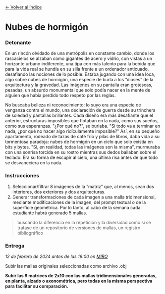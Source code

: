 [← Volver al índice](/semanas/README.md)

# Nubes de hormigón

### **Detonante**

En un rincón olvidado de una metrópolis en constante cambio, donde los rascacielos se alzaban como gigantes de acero y vidrio, con vistas a un horizonte urbano indiferente, una tipa con más talento para la bebida que para la vida real se hundía en su silla frente a un ordenador anticuado, desafiando las nociones de lo posible. Estaba jugando con una idea loca, algo sobre nubes de hormigón, una especie de burla a los “dioses” de la arquitectura y la gravedad. Las imágenes en su pantalla eran grotescas, pesadas, un absurdo monumental que solo podía nacer en la mente de alguien que había perdido todo respeto por las reglas. 

No buscaba belleza ni reconocimiento; lo suyo era una especie de venganza contra el mundo, una declaración de guerra desde su trinchera de soledad y pantallas brillantes. Cada diseño era más desafiante que el anterior, estructuras imposibles que flotaban en la nada, como sus sueños, como sus esperanzas. "¿Por qué no?", se burlaba. "Si todo va a terminar en nada, ¿por qué no hacer algo ridículamente imposible?" Así, en su pequeño apartamento, rodeado de tazas de café frío y pilas de libros, daba vida a su tormentosa paradoja: nubes de hormigón en un cielo que solo existía en bits y bytes. "Si, en realidad, todas las imágenes son la misma", murmuraba con una sonrisa torcida en su rostro mientras sus dedos bailaban sobre el teclado. Era su forma de escupir al cielo, una última risa antes de que todo se desvaneciera en la nada.

### **Instrucciones**

1. Seleccionar/filtrar 8 imágenes de la “matriz” que, al menos, sean dos interiores, dos exteriores y dos arquitecturas.
2. Generar transformaciones de cada imagen a una malla tridimensional, mediante modificaciones de la imagen, del prompt textual o de la superficie geométrica. Por lo tanto, al cabo de la semana cada estudiante habrá generado 5 mallas.
> buscando la diferencia en la repetición y la diversidad como si se tratase de un repositorio de versiones de mallas, un registro bibliográfico

### **Entrega**

*12 de febrero de 2024 antes de las 19:00 en [MIRO](https://miro.com/app/board/uXjVN1J8oIk=/?share_link_id=652324629133)*

Subir las mallas originales seleccionadas como archivo .obj

**Subir las 8 matrices de 2x10 con las mallas tridimensionales generadas, en planta, alzado o axonométrica, pero todas en la misma perspectiva para facilitar su comparación.**
